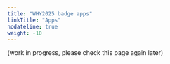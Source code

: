 ```yaml
---
title: "WHY2025 badge apps"
linkTitle: "Apps"
nodateline: true
weight: -10
---
```


(work in progress, please check this page again later)
